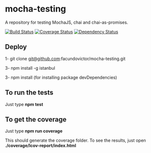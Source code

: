 # mocha-testing
A repository for testing MochaJS, chai and chai-as-promises.

[![Build Status](https://travis-ci.org/facundovictor/mocha-testing.svg?branch=master)](https://travis-ci.org/facundovictor/mocha-testing) [![Coverage Status](https://coveralls.io/repos/github/facundovictor/mocha-testing/badge.svg?branch=master)](https://coveralls.io/github/facundovictor/mocha-testing?branch=master) [![Dependency Status](https://gemnasium.com/facundovictor/mocha-testing.svg)](https://gemnasium.com/facundovictor/mocha-testing)

## Deploy

1- git clone git@github.com:facundovictor/mocha-testing.git

3- npm install -g istanbul

3- npm install (for installing package devDependencies)

## To run the tests

Just type **npm test**

## To get the coverage

Just type **npm run coverage**

This should generate the coverage folder.
To see the results, just open **./coverage/lcov-report/index.html**
